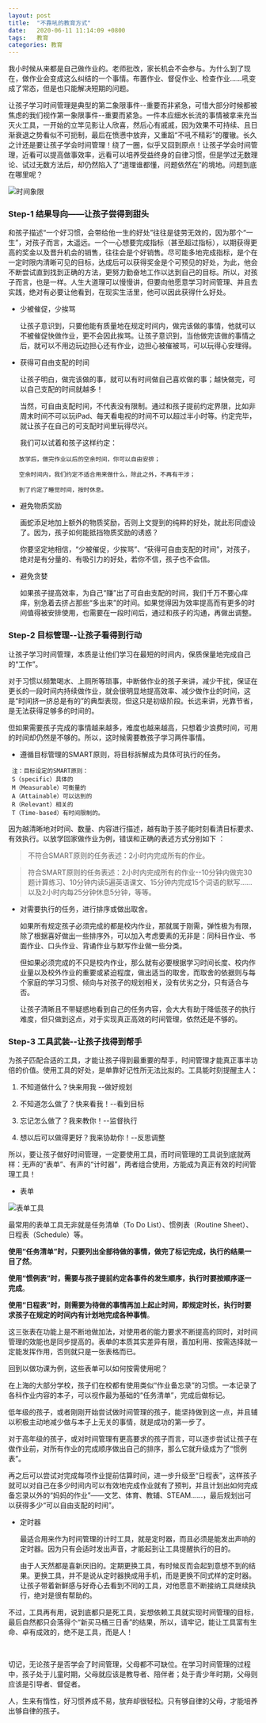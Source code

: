 ```yaml
---
layout: post
title:  "不靠吼的教育方式"
date:   2020-06-11 11:14:09 +0800
tags:   教育
categories: 教育
---
```


我小时候从来都是自己做作业的。老师批改，家长机会不会参与。为什么到了现在，做作业会变成这么纠结的一个事情。布置作业、督促作业、检查作业……吼变成了常态，但是也只能解决短期的问题。

让孩子学习时间管理是典型的第二象限事件--重要而非紧急，可惜大部分时候都被焦虑的我们视作第一象限事件--重要而紧急。一件本应细水长流的事情被拿来充当灭火工具，一开始的立竿见影让人欣喜，然后心有戚戚，因为效果不可持续、且日渐衰退之势看似不可扼制，最后在愤懑中放弃，又重蹈“不吼不精彩”的覆辙。长久之计还是要让孩子学会时间管理！绕了一圈，似乎又回到原点！让孩子学会时间管理，近看可以提高做事效率，远看可以培养受益终身的自律习惯，但是学过无数理论、试过无数方法后，却仍然陷入了“道理谁都懂，问题依然在”的境地。问题到底在哪里呢？

![时间象限](../pic/%E6%97%B6%E9%97%B4%E8%B1%A1%E9%99%90.jpg?raw=true)

### Step-1 结果导向——让孩子尝得到甜头

和孩子描述“一个好习惯，会带给他一生的好处”往往是徒劳无效的，因为那个“一生”，对孩子而言，太遥远。一个一心想要完成指标（甚至超过指标），以期获得更高的奖金以及晋升机会的销售，往往会是个好销售。尽可能多地完成指标，是个在一定时限内清晰可见的目标，达成后可以获得奖金是个可预见的好处，为此，他会不断尝试直到找到正确的方法，更努力勤奋地工作以达到自己的目标。所以，对孩子而言，也是一样。人生大道理可以慢慢讲，但要向他愿意学习时间管理、并且去实践，绝对有必要让他看到，在现实生活里，他可以因此获得什么好处。

+ 少被催促，少挨骂

  让孩子意识到，只要他能有质量地在规定时间内，做完该做的事情，他就可以不被催促快做作业，更不会因此挨骂。让孩子意识到，当他做完该做的事情之后，就可以不用边玩边担心还有作业，边担心被催被骂，可以玩得心安理得。

+ 获得可自由支配的时间

  让孩子明白，做完该做的事，就可以有时间做自己喜欢做的事；越快做完，可以自己支配的时间就越多！

  当然，可自由支配时间，不代表没有限制。通过和孩子提前约定界限，比如非周末时间不可以玩iPad、每天看电视的时间不可以超过半小时等。约定完毕，就让孩子在自己的可支配时间里玩得尽兴。

  我们可以试着和孩子这样约定：

```
   放学后，做完作业以后的空余时间，你可以自由安排；

   空余时间内，我们约定不适合用来做什么，除此之外，不再有干涉；

   到了约定了睡觉时间，按时休息。
```

+ 避免物质奖励
  
  画蛇添足地加上额外的物质奖励，否则上文提到的纯粹的好处，就此形同虚设了。因为，孩子如何能抵挡物质奖励的诱惑？

  你要坚定地相信，“少被催促，少挨骂”、“获得可自由支配的时间”，对孩子，绝对是有分量的、有吸引力的好处，若你不信，孩子也不会信。

+ 避免贪婪
  
  如果孩子提高效率，为自己“赚”出了可自由支配的时间，我们千万不要心痒痒，别急着去挤占那些“多出来”的时间。如果觉得因为效率提高而有更多的时间值得被安排使用，也需要在一段时间后，通过和孩子的沟通，再做出调整。

### Step-2 目标管理--让孩子看得到行动

让孩子学习时间管理，本质是让他们学习在最短的时间内，保质保量地完成自己的“工作”。

对于习惯以频繁喝水、上厕所等琐事，中断做作业的孩子来讲，减少干扰，保证在更长的一段时间内持续做作业，就会很明显地提高效率、减少做作业的时间，这是“时间挤一挤总是有的”的典型表现，但这只是初级阶段。长远来讲，光靠节省，是无法获得足够多的时间的。

但如果需要孩子完成的事情越来越多，难度也越来越高，只想着少浪费时间，可用的时间却仍然是不够的。所以，这时候需要教孩子学习两件事情。

+ 遵循目标管理的SMART原则，将目标拆解成为具体可执行的任务。

```
 注：目标设定的SMART原则：
 S（specific）具体的
 M（Measurable）可衡量的
 A（Attainable）可以达到的
 R（Relevant）相关的
 T（Time-based）有时间限制的。
```

 因为越清晰地对时间、数量、内容进行描述，越有助于孩子能时刻看清目标要求、有效执行。以放学回家做作业为例，错误和正确的表述方式分别如下 ：

 > 不符合SMART原则的任务表述：2小时内完成所有的作业。

 > 符合SMART原则的任务表述：2小时内完成所有的作业--10分钟内做完30题计算练习、10分钟内读5遍英语课文、15分钟内完成15个词语的默写……以及2小时内每25分钟休息5分钟，等等。

+ 对需要执行的任务，进行排序或做出取舍。

  如果所有规定孩子必须完成的都是校内作业，那就属于刚需，弹性极为有限，除了根据喜好做出一些排序外，可以加入考虑要素的无非是：同科目作业、书面作业、口头作业、背诵作业与默写作业做一些分类。

  但如果必须完成的不只是校内作业，那么就有必要根据学习时间长度、校内作业量以及校外作业的重要或紧迫程度，做出适当的取舍，而取舍的依据则与每个家庭的学习习惯、倾向与对孩子的规划相关，没有优劣之分，只有适合与否。

  让孩子清晰且不带疑惑地看到自己的任务内容，会大大有助于降低孩子的执行难度，但只做到这点，对于实现真正高效的时间管理，依然还是不够的。

### Step-3 工具武装--让孩子找得到帮手

为孩子匹配合适的工具，才能让孩子得到最重要的帮手，时间管理才能真正事半功倍的价值。使用工具的好处，是单靠好记性所无法比拟的。工具能时刻提醒主人：

1. 不知道做什么？快来用我 --做好规划

2. 不知道怎么做了？快来看我！--看到目标

3. 忘记怎么做了？我来教你！--监督执行

4. 想以后可以做得更好？我来协助你！--反思调整

所以，要让孩子做好时间管理，一定要使用工具，而时间管理的工具说到底就两样：无声的“表单”、有声的“计时器”，两者组合使用，方能成为真正有效的时间管理工具！

+ 表单

![表单工具](../pic/%E8%A1%A8%E5%8D%95%E5%B7%A5%E5%85%B7.jpg?raw=true)

 最常用的表单工具无非就是任务清单（To Do List）、惯例表（Routine Sheet）、日程表（Schedule）等。

 **使用“任务清单”时，只要列出全部待做的事情，做完了标记完成，执行的结果一目了然**。
 
 **使用“惯例表”时，需要与孩子提前约定各事件的发生顺序，执行时要按顺序逐一完成**。
 
 **使用“日程表”时，则需要为待做的事情再加上起止时间，即规定时长，执行时要求孩子在规定的时间内有计划地完成各种事情**。

 这三张表在功能上是不断地做加法，对使用者的能力要求不断提高的同时，对时间管理的效能也是同步提高的。表单的本质其实差异有限，善加利用、按需选择就一定能发挥作用，否则就只是一张表格而已。

 回到以做功课为例，这些表单可以如何按需使用呢？

 在上海的大部分学校，孩子们在校都有使用类似“作业备忘录”的习惯。一本记录了各科作业内容的本子，可以视作最为基础的“任务清单”，完成后做标记。

 低年级的孩子，或者刚刚开始尝试做时间管理的孩子，能坚持做到这一点，并且辅以积极主动地减少做与本子上无关的事情，就是成功的第一步了。

 对于高年级的孩子，或对时间管理有更高要求的孩子而言，可以逐步尝试让孩子在做作业前，对所有作业的完成顺序做出自己的排序，那么它就升级成为了“惯例表”。

 再之后可以尝试对完成每项作业提前估算时间，进一步升级至“日程表”，这样孩子就可以对自己在多少时间内可以有效地完成作业就有了预判，并且计划出如何完成备忘录以外的“妈妈的作业”——文艺、体育、教辅、STEAM……，最后规划出可以获得多少“可以自由支配的时间”。 

+ 定时器

  最适合用来作为时间管理的计时工具，就是定时器，而且必须是能发出声响的定时器。因为只有会适时发出声音，才能起到让工具提醒执行的目的。

  由于人天然都是喜新厌旧的。定期更换工具，有时候反而会起到意想不到的结果。更换工具，并不是说从定时器换成用手机，而是更换不同式样的定时器。让孩子带着新鲜感与好奇心去看到不同的工具，对他愿意不断接纳工具继续执行，绝对是很有帮助的。

不过，工具再有用，说到底都只是死工具，妄想依赖工具就实现时间管理的目标，最后自然都只会落得个“新买马桶三日香”的结果，所以，请牢记，能让工具富有生命、卓有成效的，绝不是工具，而是人！


<br>

切记，无论孩子是否学会了时间管理，父母都不可缺位。在学习时间管理的过程中，孩子处于儿童时期，父母就应该是教导者、陪伴者；处于青少年时期，父母则应该是引导者、督促者。

人，生来有惰性，好习惯养成不易，放弃却很轻松。只有够自律的父母，才能培养出够自律的孩子。
